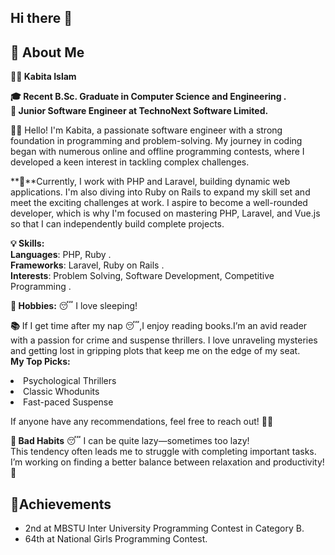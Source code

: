 ## Hi there 👋
## 🌟 About Me
**👩‍💻 Kabita Islam**

**🎓 Recent B.Sc. Graduate in Computer Science and Engineering .** <br/>
**🚀 Junior Software Engineer at TechnoNext Software Limited.** <br/>


**💁‍♀️** Hello! I'm Kabita, a passionate software engineer with a strong foundation in programming and problem-solving. My journey in coding began with numerous online and offline programming contests, where I developed a keen interest in tackling complex challenges. 

**📍**Currently, I work with PHP and Laravel, building dynamic web applications. I'm also diving into Ruby on Rails to expand my skill set and meet the exciting challenges at work. I aspire to become a well-rounded developer, which is why I'm focused on mastering PHP, Laravel, and Vue.js so that I can independently build complete projects.
<br/>

**💡 Skills:** <br>
   **Languages**: PHP, Ruby .<br/>
    **Frameworks**: Laravel, Ruby on Rails .<br/>
    **Interests**: Problem Solving, Software Development, Competitive Programming .

**🎨 Hobbies:**
😴 I love sleeping!<br/>

**📚** If I get time after my nap 😴,I enjoy reading books.I’m an avid reader with a passion for crime and suspense thrillers. I love unraveling mysteries and getting lost in gripping plots that keep me on the edge of my seat.<br/>
**My Top Picks:**

<li>Psychological Thrillers</li>
<li>Classic Whodunits</li>
<li>Fast-paced Suspense</li>

If anyone have any recommendations, feel free to reach out! 💁‍♀️ <br/>

**🚫 Bad Habits**
😴 I can be quite lazy—sometimes too lazy!<br>
This tendency often leads me to struggle with completing important tasks. I’m working on finding a better balance between relaxation and productivity! 🫨<br>
## 🏅Achievements
<ul>
<li>2nd at MBSTU Inter University Programming Contest in
Category B.</li>
<li>64th at National Girls Programming Contest.</li>
</ul>

    
    

